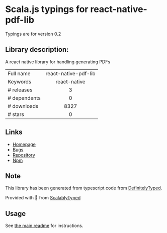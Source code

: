 
# Scala.js typings for react-native-pdf-lib

Typings are for version 0.2

## Library description:
A react native library for handling generating PDFs

|                    |                 |
| ------------------ | :-------------: |
| Full name          | react-native-pdf-lib |
| Keywords           | react-native |
| # releases         | 3 |
| # dependents       | 0 |
| # downloads        | 8327 |
| # stars            | 0 |

## Links
- [Homepage](https://github.com/Hopding/react-native-pdf-lib#readme)
- [Bugs](https://github.com/Hopding/react-native-pdf-lib/issues)
- [Repository](https://github.com/Hopding/react-native-pdf-lib)
- [Npm](https://www.npmjs.com/package/react-native-pdf-lib)
    


## Note
This library has been generated from typescript code from [DefinitelyTyped](https://definitelytyped.org).

Provided with :purple_heart: from [ScalablyTyped](https://github.com/oyvindberg/ScalablyTyped)

## Usage
See [the main readme](../../readme.md) for instructions.


